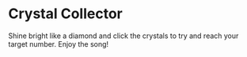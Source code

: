 # Crystal Collector

Shine bright like a diamond and click the crystals to try and reach your target number.  Enjoy the song!  

